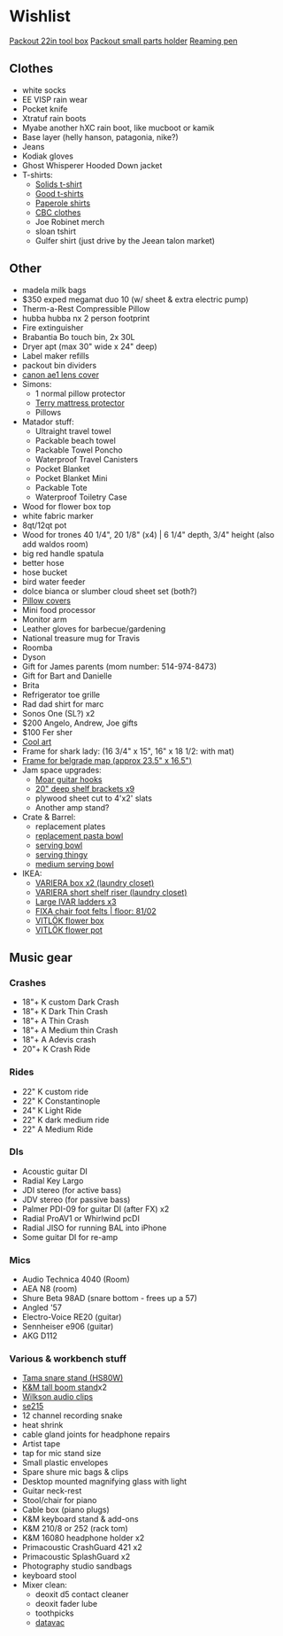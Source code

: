 # Wishlist

[Packout 22in tool box](https://www.homedepot.ca/product/milwaukee-tool-packout-22-inch-tool-box-l/1001242092)
[Packout small parts holder](https://www.homedepot.ca/product/milwaukee-tool-packout-11-compartment-small-parts-organizer/1001109996)
[Reaming pen](https://www.homedepot.ca/product/milwaukee-tool-reaming-pen/1001385645)

## Clothes

- white socks
- EE VISP rain wear
- Pocket knife
- Xtratuf rain boots
- Myabe another hXC rain boot, like mucboot or kamik
- Base layer (helly hanson, patagonia, nike?)
- Jeans
- Kodiak gloves
- Ghost Whisperer Hooded Down jacket
- T-shirts:
  - [Solids t-shirt](https://solids.bandcamp.com/merch)
  - [Good t-shirts](https://us.kowtowclothing.com/)
  - [Paperole shirts](https://www.paperole.com/)
  - [CBC clothes](https://retrokid.ca/collections/cbc-retro)
  - Joe Robinet merch
  - sloan tshirt
  - Gulfer shirt (just drive by the Jeean talon market)

## Other

- madela milk bags
- $350 exped megamat duo 10 (w/ sheet & extra electric pump)
- Therm-a-Rest Compressible Pillow
- hubba hubba nx 2 person footprint
- Fire extinguisher
- Brabantia Bo touch bin, 2x 30L
- Dryer apt (max 30" wide x 24" deep)
- Label maker refills
- packout bin dividers
- [canon ae1 lens cover](https://wwwl.ebay.ca/itm/402819162597?hash=item5dc9e4a1e5:g:-WEAAOSwjsZcp4Zk)
- Simons:
  - 1 normal pillow protector
  - [Terry mattress protector](https://www.simons.ca/en/bedroom/mattress-covers/terry-mattress-protector--9963-8122140?catId=6801&colourId=10)
  - Pillows
- Matador stuff:
  - Ultraight travel towel
  - Packable beach towel
  - Packable Towel Poncho
  - Waterproof Travel Canisters
  - Pocket Blanket
  - Pocket Blanket Mini
  - Packable Tote
  - Waterproof Toiletry Case
- Wood for flower box top
- white fabric marker
- 8qt/12qt pot
- Wood for trones  40 1/4", 20 1/8" (x4) | 6 1/4" depth, 3/4" height (also add waldos room)
- big red handle spatula
- better hose
- hose bucket
- bird water feeder
- dolce bianca or slumber cloud sheet set (both?)
- [Pillow covers](https://deijistudios.com/collections/linen-duvet-sets)
- Mini food processor
- Monitor arm
- Leather gloves for barbecue/gardening
- National treasure mug for Travis
- Roomba
- Dyson
- Gift for James parents (mom number: 514-974-8473)
- Gift for Bart and Danielle
- Brita
- Refrigerator toe grille
- Rad dad shirt for marc
- Sonos One (SL?) x2
- $200 Angelo, Andrew, Joe gifts
- $100 Fer sher
- [Cool art](https://www.concealed-art.com/nes-art)
- Frame for shark lady: (16 3/4" x 15", 16" x 18 1/2: with mat)
- [Frame for belgrade map (approx 23.5" x 16.5")](https://www.arttoframe.com/23x15-Satin-White-Frame-picture-frame/FRBW26074?page_type=E)
- Jam space upgrades:
  - [Moar guitar hooks](https://www.amazon.ca/Guitar-Ohuhu-Electric-Acoustic-Ukulele/dp/B07ZCJ2XD2/)
  - [20" deep shelf brackets x9](https://www.homedepot.ca/product/everbilt-20-inch-heavy-duty-bracket-in-white/1000676069)
  - plywood sheet cut to 4'x2' slats
  - Another amp stand?
- Crate & Barrel:
  - replacement plates
  - [replacement pasta bowl](https://www.crateandbarrel.com/marin-matte-black-low-pasta-bowl/s467282)
  - [serving bowl](https://www.crateandbarrel.com/oven-to-table-serving-bowl-with-trivet/s441270)
  - [serving thingy](https://www.crateandbarrel.com/oven-to-table-two-part-dish-with-trivet/s244757)
  - [medium serving bowl](https://www.crateandbarrel.com/carson-medium-acacia-serving-bowl/s515602)
- IKEA:
  - [VARIERA box x2 (laundry closet)](https://www.ikea.com/ca/en/p/variera-box-black-80471044/)
  - [VARIERA short shelf riser (laundry closet)](https://www.ikea.com/ca/en/p/variera-shelf-insert-white-80136622/)
  - [Large IVAR ladders x3](https://www.ikea.com/ca/en/p/ivar-side-unit-87489409/)
  - [FIXA chair foot felts | floor: 81/02](https://www.ikea.com/ca/en/p/fixa-stick-on-floor-protectors-set-of-20-gray-00431151/)
  - [VITLÖK flower box](https://www.ikea.com/ca/en/p/vitloek-flower-box-with-holder-indoor-outdoor-beige-10475795/)
  - [VITLÖK flower pot](https://www.ikea.com/ca/en/p/vitloek-plant-pot-with-holder-indoor-outdoor-beige-10475762/)

## Music gear

### Crashes

- 18"+ K custom Dark Crash
- 18"+ K Dark Thin Crash
- 18"+ A Thin Crash
- 18"+ A Medium thin Crash
- 18"+ A Adevis crash
- 20"+ K Crash Ride

### Rides

- 22" K custom ride
- 22" K Constantinople
- 24" K Light Ride
- 22" K dark medium ride
- 22" A Medium Ride

### DIs

- Acoustic guitar DI
- Radial Key Largo
- JDI stereo (for active bass)
- JDV stereo (for passive bass)
- Palmer PDI-09 for guitar DI (after FX) x2
- Radial ProAV1 or Whirlwind pcDI
- Radial JISO for running BAL into iPhone
- Some guitar DI for re-amp

### Mics

- Audio Technica 4040 (Room)
- AEA N8 (room)
- Shure Beta 98AD (snare bottom - frees up a 57)
- Angled '57
- Electro-Voice RE20 (guitar)
- Sennheiser e906 (guitar)
- AKG D112

### Various & workbench stuff

- [Tama snare stand (HS80W)](https://www.timpano-percussion.com/us/pied-de-caisse-claire-tama-roadpro-hs80w.html?id=43102689)
- [K&M tall boom stand](http://www.economik.com/km/21021-black/)x2
- [Wilkson audio clips](https://www.soundonsound.com/reviews/wilkinson-audio-mic-clips)
- [se215](https://www.shure.com/en-US/products/earphones/se215)
- 12 channel recording snake
- heat shrink
- cable gland joints for headphone repairs
- Artist tape
- tap for mic stand size
- Small plastic envelopes
- Spare shure mic bags & clips
- Desktop mounted magnifying glass with light
- Guitar neck-rest
- Stool/chair for piano
- Cable box (piano plugs)
- K&M keyboard stand & add-ons
- K&M 210/8 or 252 (rack tom)
- K&M 16080 headphone holder x2
- Primacoustic CrashGuard 421 x2
- Primacoustic SplashGuard x2
- Photography studio sandbags
- keyboard stool
- Mixer clean:
  - deoxit d5 contact cleaner
  - deoxit fader lube
  - toothpicks
  - [datavac](https://www.amazon.ca/Metrovac-Datavac-Electric-Duster-Alternative/dp/B008ORVV36/)
